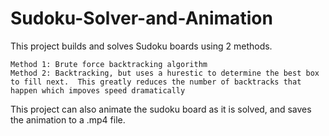 # Sudoku-Solver-and-Animation
This project builds and solves Sudoku boards using 2 methods.
    
    Method 1: Brute force backtracking algorithm
    Method 2: Backtracking, but uses a hurestic to determine the best box to fill next.  This greatly reduces the number of backtracks that happen which impoves speed dramatically

This project can also animate the sudoku board as it is solved, and saves the animation to a .mp4 file.
